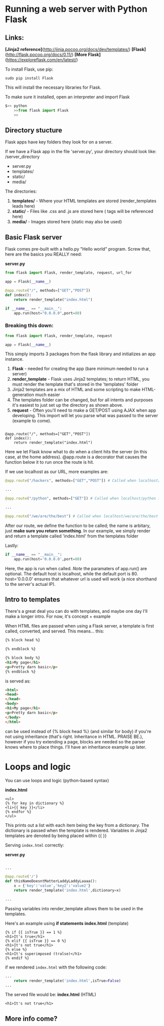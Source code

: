# Running a web server with Python Flask

## Links:
**[Jinja2 reference]**(http://jinja.pocoo.org/docs/dev/templates/)
**[Flask]**(http://flask.pocoo.org/docs/0.11/)
**[More Flask]**(https://exploreflask.com/en/latest/)

To install Flask, use pip:
```
sudo pip install Flask
```

This will install the necessary libraries for Flask.

To make sure it installed, open an interpreter and import Flask
```python
$>> python
    >>from flask import Flask
    >>
```

## Directory stucture
Flask apps have key folders they look for on a server.

If we have a Flask app in the file 'server.py', your directory should look like:
/server_directory
  - server.py
  - templates/
  - static/
  - media/

The directories:
1. **templates/** - Where your HTML templates are stored (render_templates leads here)
2. **static/** - Files like .css and .js are stored here (<link> tags will be referenced here)
3. **media/** - Images stored here (static may also be used)

## Basic Flask server
Flask comes pre-built with a hello.py "Hello world" program.  Screw that, here are the basics you REALLY need:

**server.py**
```python
from flask import Flask, render_template, request, url_for

app = Flask(__name__)

@app.route("/", methods=["GET","POST"])
def index():
    return render_template("index.html")

if __name__ == "__main__":
    app.run(host="0.0.0.0",port=80)
```
### Breaking this down:
```python
from flask import Flask, render_template, request

app = Flask(__name__)
```
This simply imports 3 packages from the flask library and initializes an app instance.

1. **Flask** - needed for creating the app (bare minimum needed to run a server)
2. **render_template** - Flask uses Jinja2 templates; to return HTML, you must render the template that's stored in the 'templates' folder
  1. Jinja2 templates are a mix of HTML and some scripting to make HTML-generation much easier
  2. The templates folder can be changed, but for all intents and purposes it's easiest to just set up the directory as shown above.
3. **request** - Often you'll need to make a GET/POST using AJAX when app developing.  This import will let you parse what was passed to the server (example to come).

```

@app.route("/", methods=["GET","POST"])
def index():
    return render_template("index.html")
```

Here we let Flask know what to do when a client hits the server (in this case, at the home address).
@app.route is a decorator that causes the function below it to run once the route is hit.

If we use localhost as our URL, more examples are:

```python
@app.route("/hackers", methods=["GET","POST"]) # Called when localhost/hackers is hit

...

@app.route("/python", methods=["GET"]) # Called when localhost/python is hit, also rejects POSTs

...

@app.route("/we/are/the/best") # Called when localhost/we/are/the/best is hit, accepts GET and POST methods

```

After our route, we define the function to be called; the name is arbitary, just **make sure you return something**.
In our example, we simply render and return a template called 'index.html' from the templates folder

Lastly:
```python
if __name__ == "__main__":
    app.run(host='0.0.0.0',port=80)
```
Here, the app is run when called.
*Note* the paramaters of app.run() are optional. The default host is localhost, while the default port is 80.  host='0.0.0.0' ensures that whatever url is used will work (a nice shorthand to the server's actual IP).

## Intro to templates
There's a great deal you can do with templates, and maybe one day I'll make a longer intro.  For now, it's concept + example

When HTML files are passed when using a Flask server, a template is first called, converted, and served.  This means...
this:
```html
{% block head %}

{% endblock %}

{% block body %}
<h1>My page</h1>
<p>Pretty darn basic</p>
{% endblock %}
``` 
is served as:
```html
<html>
<head>
</head>
<body>
<h1>My page</h1>
<p>Pretty darn basic</p>
</body>
</html>
```
<head> can be used instead of {% block head %} (and similar for body) if you're not using inheritance (that's right. Inheritance in HTML.  PRAISE BE.), however if you try extending a page, blocks are needed so the parser knows where to place things.  I'll have an inheritance example up later.

# Loops and logic

You can use loops and logic (python-based syntax)

**index.html**
```
<ul>
{% for key in dictionary %}
<li>{{ key }}</li>
{% endfor %}
</ul>
```
This prints out a list with each item being the key from a dictionary.  The dictionary is passed when the template is rendered.  Variables in Jinja2 templates are denoted by being placed within {{ }}

Serving ```index.html``` correctly:

**server.py**
```python

...

@app.route('/')
def thisNameDoesntMatterLaddyLaddyLaaaa():
    x = {'key':'value','key2':'value2'}
    return render_template('index.html',dictionary=x)

...

```

Passing variables into render_template allows them to be used in the templates.

Here's an example using **if statements**
**index.html** (template)

```
{% if {{ isTrue }} == 1 %}
<h1>It's true</h1>
{% elif {{ isTrue }} == 0 %}
<h1>It's not true</h1>
{% else %}
<h1>It's superimposed (tralse)</h1>
{% endif %}
```

if we rendered ```index.html``` with the following code:
```python
...
    return render_template('index.html',isTrue=False)
...
```

The served file would be:
**index.html** (HTML)
```
<h1>It's not true</h1>
```

## More info come?